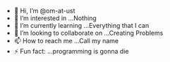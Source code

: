 - 👋 Hi, I’m @om-at-ust
- 👀 I’m interested in ...Nothing
- 🌱 I’m currently learning ...Everything that I can
- 💞️ I’m looking to collaborate on ...Creating Problems
- 📫 How to reach me ...Call my name 
- ⚡ Fun fact: ...programming is gonna die

<!---
om-at-ust/om-at-ust is a ✨ special ✨ repository because its `README.md` (this file) appears on your GitHub profile.
You can click the Preview link to take a look at your changes.
--->
